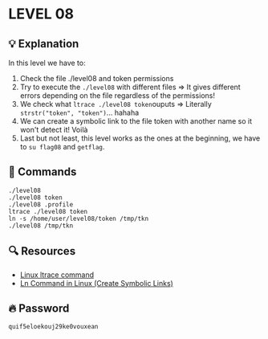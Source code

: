 # LEVEL 08

## 💡 Explanation

In this level we have to:
1. Check the file ./level08 and token permissions
2. Try to execute the `./level08` with different files => It gives different errors depending on the file regardless of the permissions!
4. We check what `ltrace ./level08 token`ouputs => Literally `strstr("token", "token")`... hahaha
5. We can create a symbolic link to the file token with another name so it won't detect it! Voilà
6. Last but not least, this level works as the ones at the beginning, we have to `su flag08` and `getflag`.

## 👾 Commands

```
./level08
./level08 token
./level08 .profile
ltrace ./level08 token
ln -s /home/user/level08/token /tmp/tkn
./level08 /tmp/tkn
```

## 🔍 Resources

- [Linux ltrace command](https://man7.org/linux/man-pages/man1/ltrace.1.html)
- [Ln Command in Linux (Create Symbolic Links)](https://linuxize.com/post/how-to-create-symbolic-links-in-linux-using-the-ln-command/)

## 🔥 Password
`quif5eloekouj29ke0vouxean`
